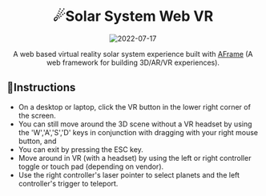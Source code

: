 <div align="center">
<h1> ☄Solar System Web VR</h1>


![2022-07-17](https://user-images.githubusercontent.com/87236107/179387006-9932d262-19e9-496c-aae0-4d326bc9e5d6.png)

A web based virtual reality solar system experience built with [AFrame](https://github.com/aframevr/aframe) (A web framework for building 3D/AR/VR experiences).
</div>
<h2> 🌠Instructions </h2>

* On a desktop or laptop, click the VR button in the lower right corner of the screen. 
* You can still move around the 3D scene without a VR headset by using the 'W','A','S','D' keys in conjunction with dragging with your right mouse button, and
* You can exit by pressing the ESC key.
* Move around in VR (with a headset) by using the left or right controller toggle or touch pad (depending on vendor). 
* Use the right controller's laser pointer to select planets and the left controller's trigger to teleport.
